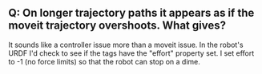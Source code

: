 
## <a name="Q:_On_longer_trajectory_paths_it_appears_as_if_the_moveit_trajectory_overshoots._What_gives?"></a>Q: On longer trajectory paths it appears as if the moveit trajectory overshoots. What gives?


It sounds like a controller issue more than a moveit issue. In the robot's URDF I'd check to see if the <joint> tags have the "effort" property set. I set effort to -1 (no force limits) so that the robot can stop on a dime.








